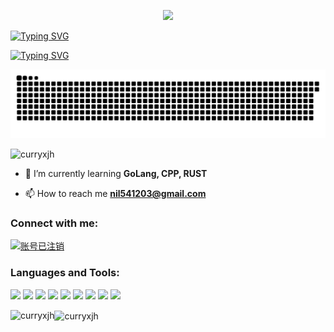 <p align="center"><img src="https://i.imgur.com/A6bWGFl.gif"/></p>

[![Typing SVG](https://readme-typing-svg.herokuapp.com?font=Fira+Code&pause=1000&color=9C44F7&center=true&vCenter=true&width=435&lines=Hi!+%E4%BF%9D%E6%8C%81%E5%BC%80%E5%BF%83!!!+%E7%83%AD%E7%88%B1%E7%94%9F%E6%B4%BB)](https://git.io/typing-svg)

<p alieng="center">
  <a href="https://git.io/typing-svg"><img src="https://readme-typing-svg.herokuapp.com?font=Fira+Code&pause=1000&color=9C44F7&center=true&vCenter=true&width=435&lines=Hi!+%E4%BF%9D%E6%8C%81%E5%BC%80%E5%BF%83!!!+%E7%83%AD%E7%88%B1%E7%94%9F%E6%B4%BB" alt="Typing SVG" /></a>
</p>

![](https://raw.githubusercontent.com/curryxjh/curryxjh/refs/heads/output/github-contribution-grid-snake.svg)

<p align="left"> <img src="https://komarev.com/ghpvc/?username=curryxjh&label=Profile%20views&color=0e75b6&style=flat" alt="curryxjh" /> </p>

- 🌱 I’m currently learning **GoLang, CPP, RUST**

- 📫 How to reach me **nil541203@gmail.com**

<h3 align="left">Connect with me:</h3>
<p align="left">
<a href="https://leetcode.cn/u/keen-turingoyy/" target="blank"><img align="center" src="https://raw.githubusercontent.com/rahuldkjain/github-profile-readme-generator/master/src/images/icons/Social/leet-code.svg" alt="账号已注销" height="30" width="40" /></a>
</p>

<h3 align="left">Languages and Tools:</h3>
<p>

  <!-- Your languages and tools. Be careful with the alignment. 
  You can use this sites to get logos: https://www.vectorlogo.zone or https://simpleicons.org/
  -->
  <code><img width="10%" src="https://www.vectorlogo.zone/logos/isocpp/isocpp-ar21.svg"></code>
  <code><img width="10%" src="https://www.vectorlogo.zone/logos/python/python-ar21.svg"></code>
  <code><img width="10%" src="https://www.vectorlogo.zone/logos/pytorch/pytorch-ar21.svg"></code>
  <code><img width="10%" src="https://www.vectorlogo.zone/logos/redis/redis-ar21.svg"></code>
  <code><img width="10%" src="https://www.vectorlogo.zone/logos/golang/golang-horizontal.svg"></code>
  <code><img width="10%" src="https://www.vectorlogo.zone/logos/mysql/mysql-ar21.svg"></code>
  <code><img width="10%" src="https://www.vectorlogo.zone/logos/rust-lang/rust-lang-ar21.svg"></code>
  <code><img width="10%" src="https://www.vectorlogo.zone/logos/docker/docker-ar21.svg"></code>
  <code><img width="10%" src="https://www.vectorlogo.zone/logos/git-scm/git-scm-ar21.svg"></code>
</p>


<p>
  <img align="left" src="https://github-readme-stats.vercel.app/api/top-langs?username=curryxjh&show_icons=true&locale=en&layout=donut" alt="curryxjh" />  
  <img align="center" src="https://github-readme-stats.vercel.app/api?username=curryxjh&show_icons=true&locale=en" alt="curryxjh" /></p>
</p>


